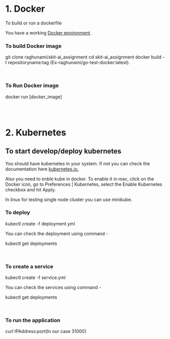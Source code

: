 # **1. Docker**
To build or run a dockerfile

You have a working [Docker environment](https://docs.docker.com/engine/).

### **To build Docker image**  

git clone raghunami/skit-ai_assignment
cd skit-ai_assignment
docker build -t repositoryname:tag (Ex-raghunami/go-test-docker:latest).

<br/>

### **To Run Docker image** 
docker run [docker_image]

<br/><br/>

# **2. Kubernetes**


## **To start develop/deploy kubernetes**

You should have kubernetes in your system. 
If not you can check the documentation here [kubernetes.io.](https://kubernetes.io/)

Also you need to enble kube in docker. To enable it in mac, click on the Docker icon, go to Preferences | Kubernetes, select the Enable Kubernetes checkbox and hit Apply.

In linux for testing single node cluster you can use minikube.

### **To deploy**
kubectl create -f deployment.yml 

You can check the deployment using command -

kubectl get deployments

<br/>

### **To create a service**
kubectl create -f service.yml 

You can check the services using command - 

kubectl get deployments

<br/>

### **To run the application**
curl IPAddress:port(In our case 31000)


